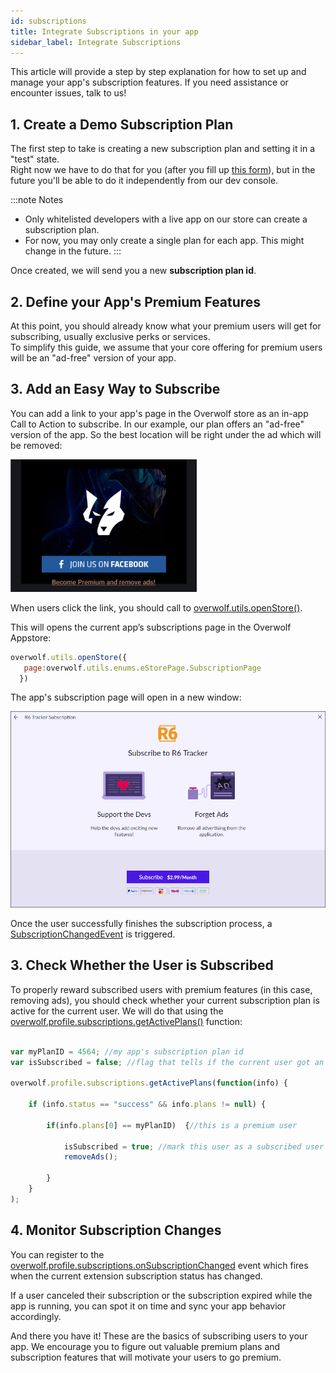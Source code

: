 ```yaml
---
id: subscriptions
title: Integrate Subscriptions in your app
sidebar_label: Integrate Subscriptions
---
```


This article will provide a step by step explanation for how to set up and manage your app's subscription features. If you need assistance or encounter issues, talk to us!

## 1. Create a Demo Subscription Plan

The first step to take is creating a new subscription plan and setting it in a "test" state.    
Right now we have to do that for you (after you fill up [this form](../start/app-subscriptions)), but in the future you'll be able to do it independently from our dev console.

:::note Notes
* Only whitelisted developers with a live app on our store can create a subscription plan.  
* For now, you may only create a single plan for each app. This might change in the future. 
:::

Once created, we will send you a new **subscription plan id**.

## 2. Define your App's Premium Features 

At this point, you should already know what your premium users will get for subscribing, usually exclusive perks or services.  
To simplify this guide, we assume that your core offering for premium users will be an "ad-free" version of your app.

## 3. Add an Easy Way to Subscribe

You can add a link to your app's page in the Overwolf store as an in-app Call to Action to subscribe. In our example, our plan offers an "ad-free" version of the app. So the best location will be right under the ad which will be removed:

![remove an ad](../assets/subscriptions/remove-an-ad.png)

When users click the link, you should call to [overwolf.utils.openStore()](../api/overwolf-utils#openstoreparam).  

This will opens the current app’s subscriptions page in the Overwolf Appstore:

```js
overwolf.utils.openStore({
   page:overwolf.utils.enums.eStorePage.SubscriptionPage
  })
```
The app's subscription page will open in a new window:

![subscriptions page](../assets/subscriptions/subscription-page.png)

Once the user successfully finishes the subscription process, a [SubscriptionChangedEvent](#4-monitor-subscription-changes) is triggered.  

## 3. Check Whether the User is Subscribed

To properly reward subscribed users with premium features (in this case, removing ads), you should check whether your current subscription plan is active for the current user. We will do that using the [overwolf.profile.subscriptions.getActivePlans()](../api/overwolf-profile.subscriptions#getactiveplanscallback) function:

```js

var myPlanID = 4564; //my app's subscription plan id
var isSubscribed = false; //flag that tells if the current user got an active subscription

overwolf.profile.subscriptions.getActivePlans(function(info) { 
    
    if (info.status == "success" && info.plans != null) {    
    
        if(info.plans[0] == myPlanID)  {//this is a premium user            
        
            isSubscribed = true; //mark this user as a subscribed user
            removeAds();    
        
        }
    }
);
```

## 4. Monitor Subscription Changes

You can register to the [overwolf.profile.subscriptions.onSubscriptionChanged](../api/overwolf-profile.subscriptions#onsubscriptionchanged) event which fires when the current extension subscription status has changed.  

If a user canceled their subscription or the subscription expired while the app is running, you can spot it on time and sync your app behavior accordingly.

And there you have it! These are the basics of subscribing users to your app. We encourage you to figure out valuable premium plans and subscription features that will motivate your users to go premium. 


